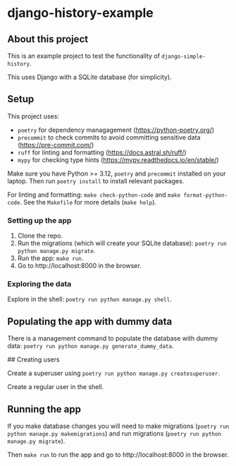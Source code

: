 # django-history-example

## About this project

This is an example project to test the functionality of `django-simple-history`.

This uses Django with a SQLite database (for simplicity).


## Setup

This project uses:
- `poetry` for dependency managagement (https://python-poetry.org/)
- `precommit` to check commits to avoid committing sensitive data (https://pre-commit.com/)
- `ruff` for linting and formatting (https://docs.astral.sh/ruff/)
- `mypy` for checking type hints (https://mypy.readthedocs.io/en/stable/)

Make sure you have Python >= 3.12, `poetry` and `precommit` installed on your laptop. Then run `poetry install` to install relevant packages.

For linting and formatting: `make check-python-code` and `make format-python-code`. See the `Makefile` for more details (`make help`).

### Setting up the app

1. Clone the repo.
2. Run the migrations (which will create your SQLite database): `poetry run python manage.py migrate`.
3. Run the app: `make run`.
4. Go to http://localhost:8000 in the browser.

### Exploring the data

Explore in the shell: `poetry run python manage.py shell`.


## Populating the app with dummy data

There is a management command to populate the database with dummy data: `poetry run python manage.py generate_dummy_data`.


## Creating users

Create a superuser using `poetry run python manage.py createsuperuser`.

Create a regular user in the shell.


## Running the app

If you make database changes you will need to make migrations (`poetry run python manage.py makemigrations`) and run migrations (`poetry run python manage.py migrate`).

Then `make run` to run the app and go to http://localhost:8000 in the browser.

